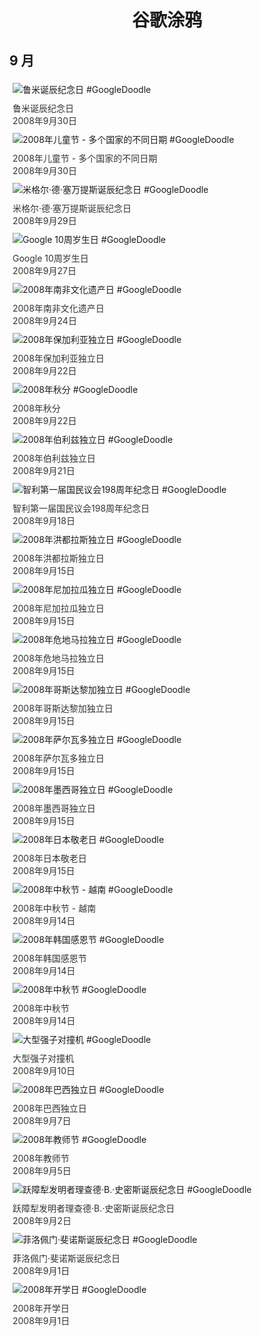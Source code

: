 
<h1 align="center"> 谷歌涂鸦 </h1>




## 9 月

<div class="image">


<img src="" alt="鲁米诞辰纪念日 #GoogleDoodle" style="margin: 5px"/>
<div class="info" style="font-size: 14px; color:#333333; margin:5px"><div class="title">鲁米诞辰纪念日</div><div class="date">2008年9月30日</div></div>

<img src="" alt="2008年儿童节 - 多个国家的不同日期 #GoogleDoodle" style="margin: 5px"/>
<div class="info" style="font-size: 14px; color:#333333; margin:5px"><div class="title">2008年儿童节 - 多个国家的不同日期</div><div class="date">2008年9月30日</div></div>

<img src="" alt="米格尔·德·塞万提斯诞辰纪念日 #GoogleDoodle" style="margin: 5px"/>
<div class="info" style="font-size: 14px; color:#333333; margin:5px"><div class="title">米格尔·德·塞万提斯诞辰纪念日</div><div class="date">2008年9月29日</div></div>

<img src="" alt="Google 10周岁生日 #GoogleDoodle" style="margin: 5px"/>
<div class="info" style="font-size: 14px; color:#333333; margin:5px"><div class="title">Google 10周岁生日</div><div class="date">2008年9月27日</div></div>

<img src="" alt="2008年南非文化遗产日 #GoogleDoodle" style="margin: 5px"/>
<div class="info" style="font-size: 14px; color:#333333; margin:5px"><div class="title">2008年南非文化遗产日</div><div class="date">2008年9月24日</div></div>

<img src="" alt="2008年保加利亚独立日 #GoogleDoodle" style="margin: 5px"/>
<div class="info" style="font-size: 14px; color:#333333; margin:5px"><div class="title">2008年保加利亚独立日</div><div class="date">2008年9月22日</div></div>

<img src="" alt="2008年秋分 #GoogleDoodle" style="margin: 5px"/>
<div class="info" style="font-size: 14px; color:#333333; margin:5px"><div class="title">2008年秋分</div><div class="date">2008年9月22日</div></div>

<img src="" alt="2008年伯利兹独立日 #GoogleDoodle" style="margin: 5px"/>
<div class="info" style="font-size: 14px; color:#333333; margin:5px"><div class="title">2008年伯利兹独立日</div><div class="date">2008年9月21日</div></div>

<img src="" alt="智利第一届国民议会198周年纪念日 #GoogleDoodle" style="margin: 5px"/>
<div class="info" style="font-size: 14px; color:#333333; margin:5px"><div class="title">智利第一届国民议会198周年纪念日</div><div class="date">2008年9月18日</div></div>

<img src="" alt="2008年洪都拉斯独立日 #GoogleDoodle" style="margin: 5px"/>
<div class="info" style="font-size: 14px; color:#333333; margin:5px"><div class="title">2008年洪都拉斯独立日</div><div class="date">2008年9月15日</div></div>

<img src="" alt="2008年尼加拉瓜独立日 #GoogleDoodle" style="margin: 5px"/>
<div class="info" style="font-size: 14px; color:#333333; margin:5px"><div class="title">2008年尼加拉瓜独立日</div><div class="date">2008年9月15日</div></div>

<img src="" alt="2008年危地马拉独立日 #GoogleDoodle" style="margin: 5px"/>
<div class="info" style="font-size: 14px; color:#333333; margin:5px"><div class="title">2008年危地马拉独立日</div><div class="date">2008年9月15日</div></div>

<img src="" alt="2008年哥斯达黎加独立日 #GoogleDoodle" style="margin: 5px"/>
<div class="info" style="font-size: 14px; color:#333333; margin:5px"><div class="title">2008年哥斯达黎加独立日</div><div class="date">2008年9月15日</div></div>

<img src="" alt="2008年萨尔瓦多独立日 #GoogleDoodle" style="margin: 5px"/>
<div class="info" style="font-size: 14px; color:#333333; margin:5px"><div class="title">2008年萨尔瓦多独立日</div><div class="date">2008年9月15日</div></div>

<img src="" alt="2008年墨西哥独立日 #GoogleDoodle" style="margin: 5px"/>
<div class="info" style="font-size: 14px; color:#333333; margin:5px"><div class="title">2008年墨西哥独立日</div><div class="date">2008年9月15日</div></div>

<img src="" alt="2008年日本敬老日 #GoogleDoodle" style="margin: 5px"/>
<div class="info" style="font-size: 14px; color:#333333; margin:5px"><div class="title">2008年日本敬老日</div><div class="date">2008年9月15日</div></div>

<img src="" alt="2008年中秋节 - 越南 #GoogleDoodle" style="margin: 5px"/>
<div class="info" style="font-size: 14px; color:#333333; margin:5px"><div class="title">2008年中秋节 - 越南</div><div class="date">2008年9月14日</div></div>

<img src="" alt="2008年韩国感恩节 #GoogleDoodle" style="margin: 5px"/>
<div class="info" style="font-size: 14px; color:#333333; margin:5px"><div class="title">2008年韩国感恩节</div><div class="date">2008年9月14日</div></div>

<img src="" alt="2008年中秋节 #GoogleDoodle" style="margin: 5px"/>
<div class="info" style="font-size: 14px; color:#333333; margin:5px"><div class="title">2008年中秋节</div><div class="date">2008年9月14日</div></div>

<img src="" alt="大型强子对撞机 #GoogleDoodle" style="margin: 5px"/>
<div class="info" style="font-size: 14px; color:#333333; margin:5px"><div class="title">大型强子对撞机</div><div class="date">2008年9月10日</div></div>

<img src="" alt="2008年巴西独立日 #GoogleDoodle" style="margin: 5px"/>
<div class="info" style="font-size: 14px; color:#333333; margin:5px"><div class="title">2008年巴西独立日</div><div class="date">2008年9月7日</div></div>

<img src="" alt="2008年教师节 #GoogleDoodle" style="margin: 5px"/>
<div class="info" style="font-size: 14px; color:#333333; margin:5px"><div class="title">2008年教师节</div><div class="date">2008年9月5日</div></div>

<img src="" alt="跃障犁发明者理查德·B.·史密斯诞辰纪念日 #GoogleDoodle" style="margin: 5px"/>
<div class="info" style="font-size: 14px; color:#333333; margin:5px"><div class="title">跃障犁发明者理查德·B.·史密斯诞辰纪念日</div><div class="date">2008年9月2日</div></div>

<img src="" alt="菲洛佩门·斐诺斯诞辰纪念日 #GoogleDoodle" style="margin: 5px"/>
<div class="info" style="font-size: 14px; color:#333333; margin:5px"><div class="title">菲洛佩门·斐诺斯诞辰纪念日</div><div class="date">2008年9月1日</div></div>

<img src="" alt="2008年开学日 #GoogleDoodle" style="margin: 5px"/>
<div class="info" style="font-size: 14px; color:#333333; margin:5px"><div class="title">2008年开学日</div><div class="date">2008年9月1日</div></div>

</div>








